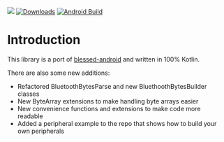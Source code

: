 [![](https://jitpack.io/v/weliem/blessed-kotlin.svg)](https://jitpack.io/#weliem/blessed-kotlin)
[![Downloads](https://jitpack.io/v/weliem/blessed-kotlin/month.svg)](https://jitpack.io/#weliem/blessed-kotlin)
[![Android Build](https://github.com/weliem/blessed-kotlin/actions/workflows/build.yml/badge.svg)](https://github.com/weliem/blessed-kotlin/actions/workflows/build.yml)

# Introduction
This library is a port of [blessed-android](https://github.com/weliem/blessed-android) and written in 100% Kotlin.

There are also some new additions:
* Refactored BluetoothBytesParse and new BluethoothBytesBuilder classes
* New ByteArray extensions to make handling byte arrays easier
* New convenience functions and extensions to make code more readable
* Added a peripheral example to the repo that shows how to build your own peripherals

